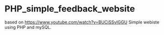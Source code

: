 # PHP_simple_feedback_website

based on https://www.youtube.com/watch?v=BUCiSSyIGGU
Simple webiste using PHP and mySQL. 
